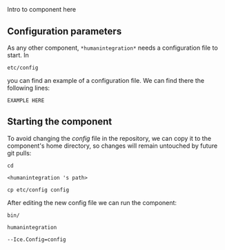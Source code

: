 ```
```
#
``` humanintegration
```
Intro to component here


## Configuration parameters
As any other component,
``` *humanintegration* ```
needs a configuration file to start. In

    etc/config

you can find an example of a configuration file. We can find there the following lines:

    EXAMPLE HERE


## Starting the component
To avoid changing the *config* file in the repository, we can copy it to the component's home directory, so changes will remain untouched by future git pulls:

    cd

``` <humanintegration 's path> ```

    cp etc/config config

After editing the new config file we can run the component:

    bin/

```humanintegration ```

    --Ice.Config=config
